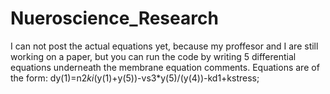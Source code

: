 # Nueroscience_Research
I can not post the actual equations yet, because my proffesor and I are still working on a paper, but you can run the code by writing 5 differential equations underneath the membrane equation comments.
Equations are of the form: dy(1)=n2*ki*(y(1)+y(5))-vs3*y(5)/(y(4))-kd1+kstress;

